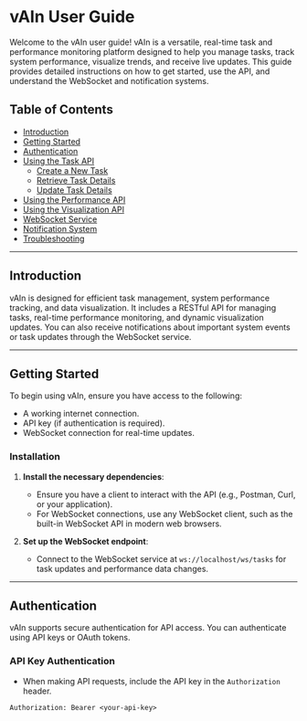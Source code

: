 # vAIn User Guide

Welcome to the vAIn user guide! vAIn is a versatile, real-time task and performance monitoring platform designed to help you manage tasks, track system performance, visualize trends, and receive live updates. This guide provides detailed instructions on how to get started, use the API, and understand the WebSocket and notification systems.

## Table of Contents

- [Introduction](#introduction)
- [Getting Started](#getting-started)
- [Authentication](#authentication)
- [Using the Task API](#using-the-task-api)
  - [Create a New Task](#create-a-new-task)
  - [Retrieve Task Details](#retrieve-task-details)
  - [Update Task Details](#update-task-details)
- [Using the Performance API](#using-the-performance-api)
- [Using the Visualization API](#using-the-visualization-api)
- [WebSocket Service](#websocket-service)
- [Notification System](#notification-system)
- [Troubleshooting](#troubleshooting)

---

## Introduction

vAIn is designed for efficient task management, system performance tracking, and data visualization. It includes a RESTful API for managing tasks, real-time performance monitoring, and dynamic visualization updates. You can also receive notifications about important system events or task updates through the WebSocket service.

---

## Getting Started

To begin using vAIn, ensure you have access to the following:
- A working internet connection.
- API key (if authentication is required).
- WebSocket connection for real-time updates.
  
### Installation
1. **Install the necessary dependencies**:
   - Ensure you have a client to interact with the API (e.g., Postman, Curl, or your application).
   - For WebSocket connections, use any WebSocket client, such as the built-in WebSocket API in modern web browsers.

2. **Set up the WebSocket endpoint**:
   - Connect to the WebSocket service at `ws://localhost/ws/tasks` for task updates and performance data changes.

---

## Authentication

vAIn supports secure authentication for API access. You can authenticate using API keys or OAuth tokens.

### API Key Authentication
- When making API requests, include the API key in the `Authorization` header.
```plaintext
Authorization: Bearer <your-api-key>




